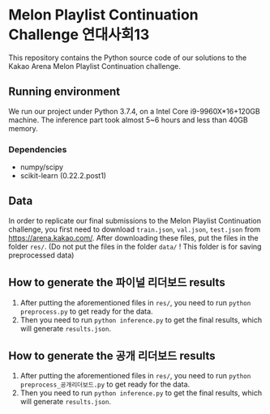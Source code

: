 # Melon Playlist Continuation Challenge 연대사회13

This repository contains the Python source code of our solutions to the Kakao Arena Melon Playlist Continuation challenge.

## Running environment

We run our project under Python 3.7.4, on a Intel Core i9-9960X*16+120GB machine. The inference part took almost 5~6 hours and less than 40GB memory.

### Dependencies

 - numpy/scipy
 - scikit-learn (0.22.2.post1)

## Data

In order to replicate our final submissions to the Melon Playlist Continuation challenge, you first need to download `train.json`, `val.json`, `test.json` from https://arena.kakao.com/. After downloading these files, put the files in the folder `res/`. (Do not put the files in the folder `data/` ! This folder is for saving preprocessed data)

## How to generate the 파이널 리더보드 results

 1. After putting the aforementioned files in `res/`, you need to run `python preprocess.py` to get ready for the data. 
 2. Then you need to run `python inference.py` to get the final results, which will generate `results.json`.
 
 ## How to generate the 공개 리더보드 results

 1. After putting the aforementioned files in `res/`, you need to run `python preprocess_공개리더보드.py` to get ready for the data. 
 2. Then you need to run `python inference.py` to get the final results, which will generate `results.json`.
